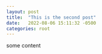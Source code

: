 ```yaml
---
layout: post
title:  "This is the second post"
date:   2022-08-06 15:11:32 -0500
categories: root
---
```

some content
